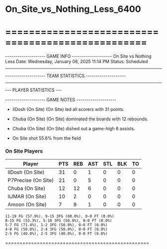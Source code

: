 # On_Site_vs_Nothing_Less_6400

==================================================
==================================================

-------------------- GAME INFO --------------------
On Site vs Nothing Less
Date: Wednesday, January 08, 2025 11:14 PM
Status: Scheduled

--------------------------------------------------

-------------------- TEAM STATISTICS --------------------

--------------------------------------------------

--- PLAYER STATISTICS ---

-------------------- GAME NOTES --------------------

* IlDosh (On Site) (On Site) led all scorers with 31 points.
* Chuba (On Site) (On Site) dominated the boards with 12 rebounds.
* Chuba (On Site) (On Site) dished out a game-high 6 assists.

* On Site shot 55.6% from the field

### On Site Players

|Player|PTS|REB|AST|STL|BLK|TO|
|---|---|---|---|---|---|---|
|IlDosh (On Site)|31|0|1|0|0|0|
|P7Precise (On Site)|21|0|5|0|0|0|
|Chuba (On Site)|12|12|6|0|0|0|
|llJMAR (On Site)|10|2|0|0|0|0|
|Amoon (On Site)|7|9|1|0|0|0|

```
11-19 FG (57.9%), 9-15 3FG (60.0%), 0-0 FT (0.0%)
8-15 FG (53.3%), 5-10 3FG (50.0%), 0-0 FT (0.0%)
5-7 FG (71.4%), 1-2 3FG (50.0%), 0-0 FT (0.0%)
4-8 FG (50.0%), 2-4 3FG (50.0%), 0-0 FT (0.0%)
2-5 FG (40.0%), 2-5 3FG (40.0%), 0-0 FT (0.0%)
```

==================================================

